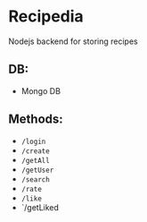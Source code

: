 # Recipedia
Nodejs backend for storing recipes
## DB:
 * Mongo DB
## Methods:
 * `/login`
 * `/create`
 * `/getAll`
 * `/getUser`
 * `/search`
 * `/rate`
 * `/like`
 * `/getLiked
